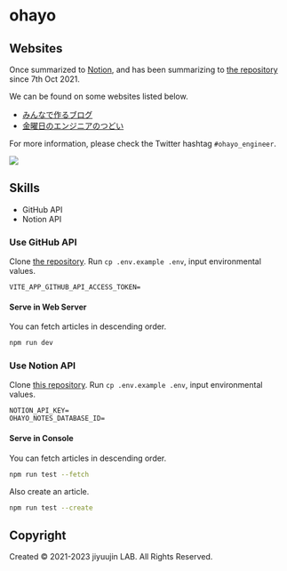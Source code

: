 # ohayo

## Websites

Once summarized to [Notion](https://www.notion.so/Quick-Note-c0a6b685fb524ca4823cc1dccbf2f9b8), and has been summarizing to [the repository](https://github.com/jiyuujin/ohayo-developers) since 7th Oct 2021.

We can be found on some websites listed below.

- [みんなで作るブログ](https://ohayo.nekohack.me/)
- [金曜日のエンジニアのつどい](https://ohayo-friday.nekohack.me/)

For more information, please check the Twitter hashtag `#ohayo_engineer`.

![](https://i.imgur.com/7tiOTpE.jpg)

## Skills

- GitHub API
- Notion API

### Use GitHub API

Clone [the repository](https://github.com/jiyuujin/ohayo-website). Run `cp .env.example .env`, input environmental values.

```.env
VITE_APP_GITHUB_API_ACCESS_TOKEN=
```

#### Serve in Web Server

You can fetch articles in descending order.

```bash
npm run dev
```

### Use Notion API

Clone [this repository](https://github.com/jiyuujin/ohayo). Run `cp .env.example .env`, input environmental values.

```.env
NOTION_API_KEY=
OHAYO_NOTES_DATABASE_ID=
```

#### Serve in Console

You can fetch articles in descending order.

```bash
npm run test --fetch
```

Also create an article.

```bash
npm run test --create
```

## Copyright

Created © 2021-2023 jiyuujin LAB. All Rights Reserved.
